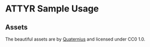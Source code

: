 # ATTYR Sample Usage

## Assets

The beautiful assets are by [Quaternius](https://www.patreon.com/quaternius) and licensed under CC0 1.0.
